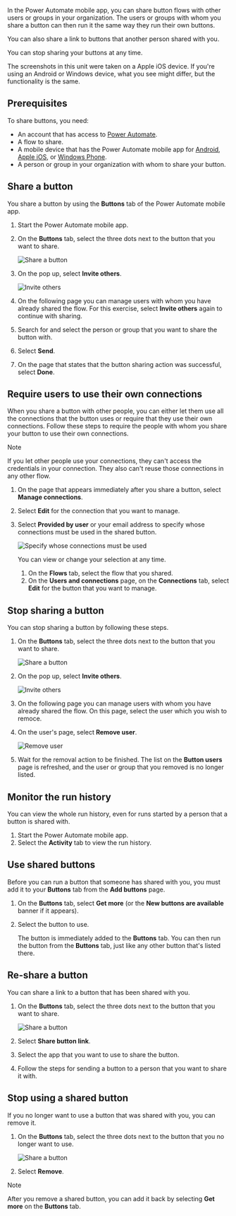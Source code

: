 In the Power Automate mobile app, you can share button flows with other users 
or groups in your organization. The users or groups with whom you share a button 
can then run it the same way they run their own buttons.

You can also share a link to buttons that another person shared with you.

You can stop sharing your buttons at any time.

The screenshots in this unit were taken on a Apple iOS device. If you're using 
an Android or Windows device, what you see might differ, but the functionality 
is the same.

## Prerequisites

To share buttons, you need:

* An account that has access to [Power Automate](https://flow.microsoft.com).
* A flow to share.
* A mobile device that has the Power Automate mobile app for [Android](https://aka.ms/flowmobiledocsandroid), [Apple iOS](https://aka.ms/flowmobiledocsios), or [Windows Phone](https://aka.ms/flowmobilewindows).
* A person or group in your organization with whom to share your button.

## Share a button

You share a button by using the **Buttons** tab of the Power Automate mobile app.

1. Start the Power Automate mobile app.

1. On the **Buttons** tab, select the three dots next to the button that you want to share.

    ![Share a button](../media/share-button-flows-buttons-tab.png)

1. On the pop up, select **Invite others**.

    ![Invite others](../media/share-button-flows-button-users.png)

1. On the following page you can manage users with whom you have already shared the flow. For this exercise, select **Invite others** again to continue with sharing.

1. Search for and select the person or group that you want to share the button with.

1. Select **Send**.

1. On the page that states that the button sharing action was successful, select **Done**.

## Require users to use their own connections

When you share a button with other people, you can either let them use all the connections that the button uses or require that they use their own connections. Follow these steps to require the people with whom you share your button to use their own connections.

> [!NOTE]
> If you let other people use your connections, they can't access the credentials in your connection. They also can't reuse those connections in any other flow.

1. On the page that appears immediately after you share a button, select **Manage connections**.

1. Select **Edit** for the connection that you want to manage.

1. Select **Provided by user** or your email address to specify whose connections must be used in the shared button.

    ![Specify whose connections must be used](../media/share-button-select-connection-provided-by-user.png)

    You can view or change your selection at any time.

    1. On the **Flows** tab, select the flow that you shared.
    1. On the **Users and connections** page, on the **Connections** tab, select **Edit** for the button that you want to manage.

## Stop sharing a button

You can stop sharing a button by following these steps.

1. On the **Buttons** tab, select the three dots next to the button that you want to share.

    ![Share a button](../media/share-button-flows-buttons-tab.png)

1. On the pop up, select **Invite others**.

    ![Invite others](../media/share-button-flows-button-users.png)

1. On the following page you can manage users with whom you have already shared the flow. On this page, select the user which you wish to remoce.

1. On the user's page, select **Remove user**.

    ![Remove user](../media/share-button-flows-remove-user.png)

1. Wait for the removal action to be finished. The list on the **Button users** page is refreshed, and the user or group that you removed is no longer listed.

## Monitor the run history

You can view the whole run history, even for runs started by a person that a button is shared with.

1. Start the Power Automate mobile app.
1. Select the **Activity** tab to view the run history.

## Use shared buttons

Before you can run a button that someone has shared with you, you must add it to your **Buttons** tab from the **Add buttons** page.

1. On the **Buttons** tab, select **Get more** (or the **New buttons are available** banner if it appears).

1. Select the button to use.

    The button is immediately added to the **Buttons** tab. You can then run the button from the **Buttons** tab, just like any other button that's listed there.

## Re-share a button

You can share a link to a button that has been shared with you.

1. On the **Buttons** tab, select the three dots next to the button that you want to share.

    ![Share a button](../media/share-button-flows-buttons-tab.png)

1. Select **Share button link**.

1. Select the app that you want to use to share the button.

1. Follow the steps for sending a button to a person that you want to share it with.

## Stop using a shared button

If you no longer want to use a button that was shared with you, you can remove it.

1. On the **Buttons** tab, select the three dots next to the button that you no longer want to use.

    ![Share a button](../media/share-button-flows-buttons-tab.png)

1. Select **Remove**.

> [!NOTE]
> After you remove a shared button, you can add it back by selecting **Get more** on the **Buttons** tab.
